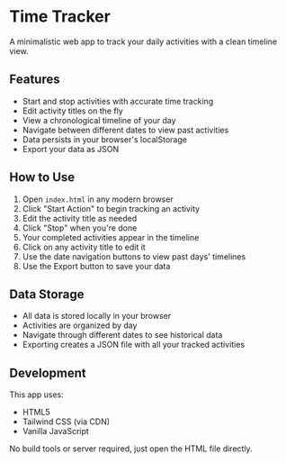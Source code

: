 # Time Tracker

A minimalistic web app to track your daily activities with a clean timeline view.

## Features

- Start and stop activities with accurate time tracking
- Edit activity titles on the fly
- View a chronological timeline of your day
- Navigate between different dates to view past activities
- Data persists in your browser's localStorage
- Export your data as JSON

## How to Use

1. Open `index.html` in any modern browser
2. Click "Start Action" to begin tracking an activity
3. Edit the activity title as needed
4. Click "Stop" when you're done
5. Your completed activities appear in the timeline
6. Click on any activity title to edit it
7. Use the date navigation buttons to view past days' timelines
8. Use the Export button to save your data

## Data Storage

- All data is stored locally in your browser
- Activities are organized by day
- Navigate through different dates to see historical data
- Exporting creates a JSON file with all your tracked activities

## Development

This app uses:
- HTML5
- Tailwind CSS (via CDN)
- Vanilla JavaScript

No build tools or server required, just open the HTML file directly. 